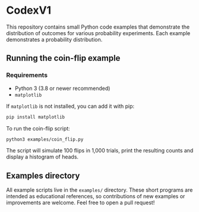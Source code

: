 # CodexV1

This repository contains small Python code examples that demonstrate the distribution of outcomes for various probability experiments. Each example demonstrates a probability distribution.

## Running the coin-flip example

### Requirements
- Python 3 (3.8 or newer recommended)
- `matplotlib`

If `matplotlib` is not installed, you can add it with pip:

```bash
pip install matplotlib
```

To run the coin-flip script:

```bash
python3 examples/coin_flip.py
```

The script will simulate 100 flips in 1,000 trials, print the resulting counts and display a histogram of heads.

## Examples directory

All example scripts live in the `examples/` directory. These short programs are intended as educational references, so contributions of new examples or improvements are welcome. Feel free to open a pull request!
